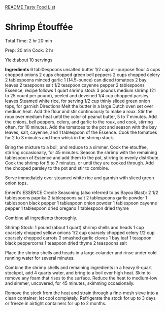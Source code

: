 [README Tasty Food List](README.md)

# Shrimp Étouffée

Total Time:
2 hr 20 min

Prep: 20 min
Cook: 2 hr

Yield:about 10 servings

**Ingredients**
6 tabl0espoons unsalted butter
1/2 cup all-purpose flour
4 cups chopped onions
2 cups chopped green bell peppers
2 cups chopped celery
2 tablespoons minced garlic
1 (14.5-ounce) can diced tomatoes
2 bay leaves
2 teaspoons salt
1/2 teaspoon cayenne pepper
2 tablespoons Essence, recipe follows
1 quart shrimp stock
3 pounds medium shrimp (21 to 25 count per pound), peeled and deveined
1/4 cup chopped parsley leaves
Steamed white rice, for serving
1/2 cup thinly sliced green onion tops, for garnish
Directions
Melt the butter in a large Dutch oven set over medium heat. Add the flour and stir continuously to make a roux. Stir the roux over medium heat until the color of peanut butter, 5 to 7 minutes. Add the onions, bell peppers, celery, and garlic to the roux, and cook, stirring often, for 10 minutes. Add the tomatoes to the pot and season with the bay leaves, salt, cayenne, and 1 tablespoon of the Essence. Cook the tomatoes for 2 to 3 minutes and then whisk in the shrimp stock.

Bring the mixture to a boil, and reduce to a simmer. Cook the etouffee, stirring occasionally, for 45 minutes. Season the shrimp with the remaining tablespoon of Essence and add them to the pot, stirring to evenly distribute. Cook the shrimp for 5 to 7 minutes, or until they are cooked through. Add the chopped parsley to the pot and stir to combine.

Serve immediately over steamed white rice and garnish with sliced green onion tops.

Emeril's ESSENCE Creole Seasoning (also referred to as Bayou Blast):
2 1/2 tablespoons paprika
2 tablespoons salt
2 tablespoons garlic powder
1 tablespoon black pepper
1 tablespoon onion powder
1 tablespoon cayenne pepper
1 tablespoon dried oregano
1 tablespoon dried thyme

Combine all ingredients thoroughly.

Shrimp Stock:
1 pound (about 1 quart) shrimp shells and heads
1 cup coarsely chopped yellow onions
1/2 cup coarsely chopped celery
1/2 cup coarsely chopped carrots
3 smashed garlic cloves
1 bay leaf
1 teaspoon black peppercorns
1 teaspoon dried thyme
2 teaspoons salt

Place the shrimp shells and heads in a large colander and rinse under cold running water for several minutes.

Combine the shrimp shells and remaining ingredients in a heavy 6-quart stockpot, add 4 quarts water, and bring to a boil over high heat. Skim to remove any foam that rises to the surface. Reduce the heat to medium-low and simmer, uncovered, for 45 minutes, skimming occasionally.

Remove the stock from the heat and strain through a fine-mesh sieve into a clean container; let cool completely. Refrigerate the stock for up to 3 days or freeze in airtight containers for up to 2 months.
